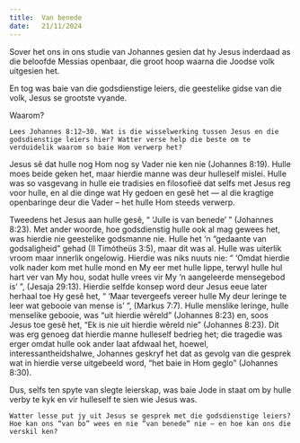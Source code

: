 ```yaml
---
title:  Van benede
date:   21/11/2024
---
```


Sover het ons in ons studie van Johannes gesien dat hy Jesus inderdaad as die beloofde Messias openbaar, die groot hoop waarna die Joodse volk uitgesien het.

En tog was baie van die godsdienstige leiers, die geestelike gidse van die volk, Jesus se grootste vyande.

Waarom?

`Lees Johannes 8:12–30. Wat is die wisselwerking tussen Jesus en die godsdienstige leiers hier? Watter verse help die beste om te verduidelik waarom so baie Hom verwerp het?`

Jesus sê dat hulle nog Hom nog sy Vader nie ken nie (Johannes 8:19). Hulle moes beide geken het, maar hierdie manne was deur hulleself mislei. Hulle was so vasgevang in hulle eie tradisies en filosofieë dat selfs met Jesus reg voor hulle, en al die dinge wat Hy gedoen en gesê het — al die kragtige openbaringe deur die Vader – het hulle Hom steeds verwerp.

Tweedens het Jesus aan hulle gesê, “ ‘Julle is van benede’ ” (Johannes 8:23). Met ander woorde, hoe godsdienstig hulle ook al mag gewees het, was hierdie nie geestelike godsmanne nie. Hulle het ‘n “gedaante van godsaligheid” gehad (II Timótheüs 3:5), maar dit was al. Hulle was uiterlik vroom maar innerlik ongelowig. Hierdie was niks nuuts nie: “ ‘Omdat hierdie volk nader kom met hulle mond en My eer met hulle lippe, terwyl hulle hul hart ver van My hou, sodat hulle vrees vir My ‘n aangeleerde mensegebod is’ ”, (Jesaja 29:13). Hierdie selfde konsep word deur Jesus eeue later herhaal toe Hy gesê het, “ ‘Maar tevergeefs vereer hulle My deur leringe te leer wat gebooie van mense is’ ”, (Markus 7:7). Hulle menslike leringe, hulle menselike gebooie, was “uit hierdie wêreld” (Johannes 8:23) en, soos Jesus toe gesê het, “Ek is nie uit hierdie wêreld nie” (Johannes 8:23). Dit was erg genoeg dat hierdie manne hulleself bedrieg het; die tragedie was erger omdat hulle ook ander laat afdwaal het, hoewel, interessantheidshalwe, Johannes geskryf het dat as gevolg van die gesprek wat in hierdie verse uitgebeeld word, “het baie in Hom geglo” (Johannes 8:30).

Dus, selfs ten spyte van slegte leierskap, was baie Jode in staat om by hulle verby te kyk en vir hulleself te sien wie Jesus was.

`Watter lesse put jy uit Jesus se gesprek met die godsdienstige leiers? Hoe kan ons “van bo” wees en nie “van benede” nie — en hoe kan ons die verskil ken?`